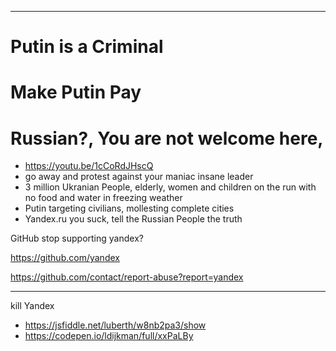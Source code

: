 ----

# Putin is a Criminal
# Make Putin Pay
# Russian?, You are not welcome here, 
- https://youtu.be/1cCoRdJHscQ
- go away and protest against your maniac insane leader
- 3 million Ukranian People, elderly, women and children on the run with no food and water in freezing weather
- Putin targeting civilians, mollesting complete cities
- Yandex.ru you suck, tell the Russian People the truth


GitHub stop supporting yandex? 

https://github.com/yandex

https://github.com/contact/report-abuse?report=yandex

----



kill Yandex
- https://jsfiddle.net/luberth/w8nb2pa3/show
- https://codepen.io/ldijkman/full/xxPaLBy
